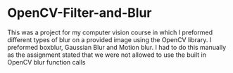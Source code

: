 # OpenCV-Filter-and-Blur
This was a project for my computer vision course in which I preformed different types of blur on a provided image using the OpenCV library. I preformed boxblur, Gaussian Blur
and Motion blur. I had to do this manually as the assignment stated that we were not allowed to use the built in OpenCV blur function calls
